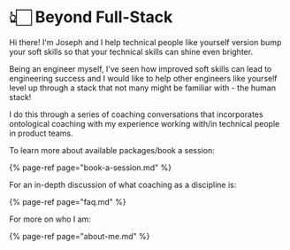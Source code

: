 # 👆🏻 Beyond Full-Stack

Hi there! I'm Joseph and I help technical people like yourself version bump your soft skills so that your technical skills can shine even brighter.

Being an engineer myself, I've seen how improved soft skills can lead to engineering success and I would like to help other engineers like yourself level up through a stack that not many might be familiar with - the human stack!

I do this through a series of coaching conversations that incorporates ontological coaching with my experience working with/in technical people in product teams.

To learn more about available packages/book a session:

{% page-ref page="book-a-session.md" %}

For an in-depth discussion of what coaching as a discipline is:

{% page-ref page="faq.md" %}

For more on who I am:

{% page-ref page="about-me.md" %}



